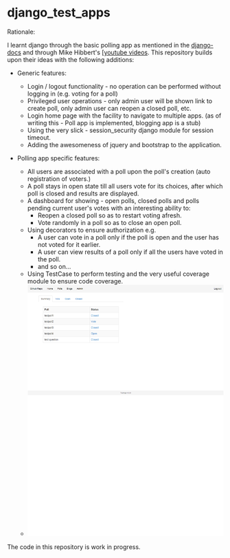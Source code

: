 django_test_apps
================

Rationale:

I learnt django through the basic polling app as mentioned in the [django-docs](https://docs.djangoproject.com/en/1.6/intro/tutorial01/) and through Mike Hibbert's [[youtube videos](https://www.youtube.com/watch?v=oT1A1KKf0SI). This repository builds upon their ideas with the following additions:

- Generic features:

  - Login / logout functionality - no operation can be performed without logging in (e.g. voting for a poll)
  - Privileged user operations - only admin user will be shown link to create poll, only admin user can reopen a closed poll, etc.
  - Login home page with the facility to navigate to multiple apps. (as of writing this - Poll app is implemented, blogging app is a stub)
  - Using the very slick - session_security django module for session timeout.
  - Adding the awesomeness of jquery and bootstrap to the application.
  
- Polling app specific features:

  - All users are associated with a poll upon the poll's creation (auto registration of voters.)
  - A poll stays in open state till all users vote for its choices, after which poll is closed and results are displayed.
  - A dashboard for showing - open polls, closed polls and polls pending current user's votes with an interesting ability to:
    - Reopen a closed poll so as to restart voting afresh.
    - Vote randomly in a poll so as to close an open poll.
  - Using decorators to ensure authorization e.g.
    - A user can vote in a poll only if the poll is open and the user has not voted for it earlier.
    - A user can view results of a poll only if all the users have voted in the poll.
    - and so on...
  - Using TestCase to perform testing and the very useful coverage module to ensure code coverage.
  - ![Sample screeshot](https://github.com/saurabh-hirani/django_test_apps/blob/master/poll-scrshot.png)

The code in this repository is work in progress.
